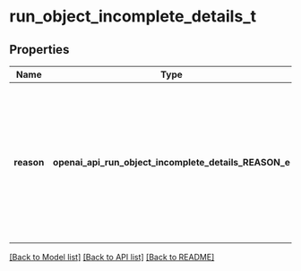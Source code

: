 # run_object_incomplete_details_t

## Properties
Name | Type | Description | Notes
------------ | ------------- | ------------- | -------------
**reason** | **openai_api_run_object_incomplete_details_REASON_e** | The reason why the run is incomplete. This will point to which specific token limit was reached over the course of the run. | [optional] 

[[Back to Model list]](../README.md#documentation-for-models) [[Back to API list]](../README.md#documentation-for-api-endpoints) [[Back to README]](../README.md)


